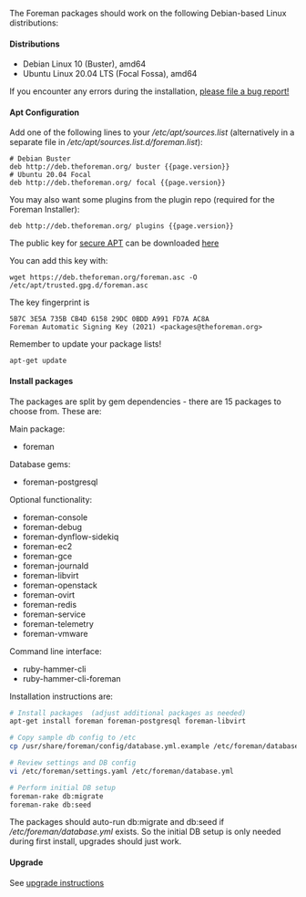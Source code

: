 
The Foreman packages should work on the following Debian-based Linux distributions:

#### Distributions

* Debian Linux 10 (Buster), amd64
* Ubuntu Linux 20.04 LTS (Focal Fossa), amd64

If you encounter any errors during the installation, [please file a bug report!](/contribute.html#Bugreporting)

#### Apt Configuration

Add one of the following lines to your */etc/apt/sources.list* (alternatively in a separate file in */etc/apt/sources.list.d/foreman.list*):

```
# Debian Buster
deb http://deb.theforeman.org/ buster {{page.version}}
# Ubuntu 20.04 Focal
deb http://deb.theforeman.org/ focal {{page.version}}
```

You may also want some plugins from the plugin repo (required for the Foreman Installer):
```
deb http://deb.theforeman.org/ plugins {{page.version}}
```

The public key for [secure APT](https://wiki.debian.org/SecureApt) can be downloaded [here](https://deb.theforeman.org/pubkey.gpg)

You can add this key with:
```
wget https://deb.theforeman.org/foreman.asc -O /etc/apt/trusted.gpg.d/foreman.asc
```

The key fingerprint is
```
5B7C 3E5A 735B CB4D 6158 29DC 0BDD A991 FD7A AC8A
Foreman Automatic Signing Key (2021) <packages@theforeman.org>
```

Remember to update your package lists!

```
apt-get update
```

#### Install packages

The packages are split by gem dependencies - there are 15 packages to choose from. These are:

Main package:

* foreman

Database gems:

* foreman-postgresql

Optional functionality:

* foreman-console
* foreman-debug
* foreman-dynflow-sidekiq
* foreman-ec2
* foreman-gce
* foreman-journald
* foreman-libvirt
* foreman-openstack
* foreman-ovirt
* foreman-redis
* foreman-service
* foreman-telemetry
* foreman-vmware

Command line interface:

* ruby-hammer-cli
* ruby-hammer-cli-foreman

Installation instructions are:

```bash
# Install packages  (adjust additional packages as needed)
apt-get install foreman foreman-postgresql foreman-libvirt

# Copy sample db config to /etc
cp /usr/share/foreman/config/database.yml.example /etc/foreman/database.yml

# Review settings and DB config
vi /etc/foreman/settings.yaml /etc/foreman/database.yml

# Perform initial DB setup
foreman-rake db:migrate
foreman-rake db:seed
```

The packages should auto-run db:migrate and db:seed if */etc/foreman/database.yml* exists. So the initial DB setup is only needed during first install, upgrades should just work.

#### Upgrade

See [upgrade instructions](manuals/{{page.version}}/index.html#3.6Upgradeto{{page.version}})
